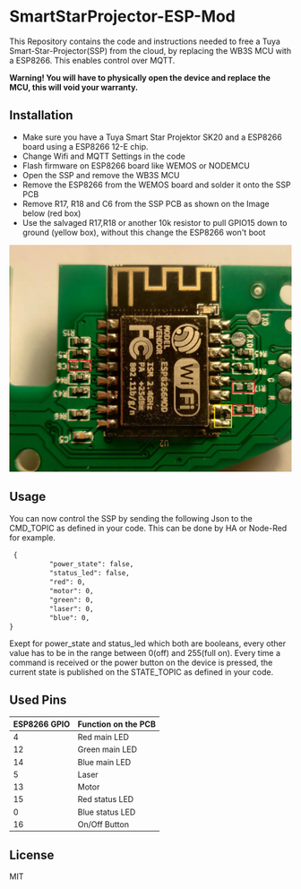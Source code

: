 # SmartStarProjector-ESP-Mod
This Repository contains the code and instructions needed to free a Tuya Smart-Star-Projector(SSP) from the cloud, by replacing the WB3S MCU with a ESP8266. This enables control over MQTT.

**Warning! You will have to physically open the device and replace the MCU, this will void your warranty.**

## Installation
- Make sure you have a Tuya Smart Star Projektor SK20 and a ESP8266 board using a ESP8266 12-E chip.
- Change Wifi and MQTT Settings in the code
- Flash firmware on ESP8266 board like WEMOS or NODEMCU
- Open the SSP and remove the WB3S MCU
- Remove the ESP8266 from the WEMOS board and solder it onto the SSP PCB
- Remove  R17, R18 and C6 from the SSP PCB as shown on the Image below (red box)
- Use the salvaged R17,R18 or another 10k resistor to pull GPIO15 down to ground (yellow box), without this change the ESP8266 won't boot

![Alt text](hardware_changes.jpg)

## Usage
 You can now control the SSP by sending the following Json to the CMD_TOPIC as defined in your code. This can be done by HA or Node-Red for example.
 
     {
              "power_state": false,
              "status_led": false,
              "red": 0,
              "motor": 0,
              "green": 0,
              "laser": 0,
              "blue": 0,
    }
    
Exept for power_state and status_led which both are booleans, every other value has to be in the range between 0(off) and 255(full on).
Every time a command is received or the power button on the device is pressed, the current state is published on the STATE_TOPIC as defined in your code.

## Used Pins

| ESP8266 GPIO | Function on the PCB|
| ------ | ------ |
| 4 | Red main LED |
| 12 | Green main LED |
| 14 | Blue main LED |
| 5 | Laser |
| 13 | Motor |
| 15 | Red status LED |
| 0 | Blue status LED |
| 16 | On/Off Button |

## License

MIT
